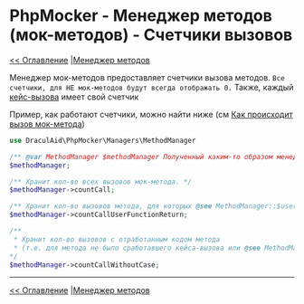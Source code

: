 # PhpMocker - Менеджер методов (мок-методов) - Счетчики вызовов
[<< Оглавление](../README.md) |[Менеджер методов](README.md)

Менеджер мок-методов предоставляет счетчики вызова методов. `Все счетчики, для НЕ мок-методов будут всегда отображать 0.`
Также, каждый [кейс-вызова](../mock-cases/README.md) имеет свой счетчик

Пример, как работают счетчики, можно найти ниже (см [Как происходит вызов мок-метода](../call-method.md))

```php
use DraculAid\PhpMocker\Managers\MethodManager

/** @var MethodManager $methodManager Полученный каким-то образом менеджер метода */
$methodManager;

/** Хранит кол-во всех вызовов мок-метода. */ 
$methodManager->countCall;

/** Хранит кол-во вызовов метода, для которых @see MethodManager::$userFunction Вернула результат работы функции*/
$methodManager->countCallUserFunctionReturn;

/**
 * Хранит кол-во вызовов с отработанным кодом метода
 * (т.е. для метода не было сработавшего кейса-вызова или @see MethodManager::$userFunction Вернувшей ответ для функции)
*/
$methodManager->countCallWithoutCase;
```

---

[<< Оглавление](../README.md) |[Менеджер методов](README.md)
